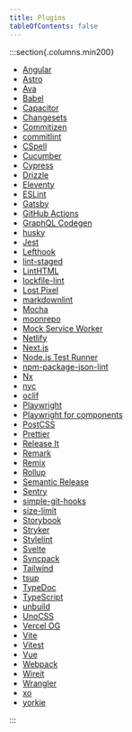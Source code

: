 ```yaml
---
title: Plugins
tableOfContents: false
---
```


:::section{.columns.min200}

- [Angular][1]
- [Astro][2]
- [Ava][3]
- [Babel][4]
- [Capacitor][5]
- [Changesets][6]
- [Commitizen][7]
- [commitlint][8]
- [CSpell][9]
- [Cucumber][10]
- [Cypress][11]
- [Drizzle][12]
- [Eleventy][13]
- [ESLint][14]
- [Gatsby][15]
- [GitHub Actions][16]
- [GraphQL Codegen][17]
- [husky][18]
- [Jest][19]
- [Lefthook][20]
- [lint-staged][21]
- [LintHTML][22]
- [lockfile-lint][23]
- [Lost Pixel][24]
- [markdownlint][25]
- [Mocha][26]
- [moonrepo][27]
- [Mock Service Worker][28]
- [Netlify][29]
- [Next.js][30]
- [Node.js Test Runner][31]
- [npm-package-json-lint][32]
- [Nx][33]
- [nyc][34]
- [oclif][35]
- [Playwright][36]
- [Playwright for components][37]
- [PostCSS][38]
- [Prettier][39]
- [Release It][40]
- [Remark][41]
- [Remix][42]
- [Rollup][43]
- [Semantic Release][44]
- [Sentry][45]
- [simple-git-hooks][46]
- [size-limit][47]
- [Storybook][48]
- [Stryker][49]
- [Stylelint][50]
- [Svelte][51]
- [Syncpack][52]
- [Tailwind][53]
- [tsup][54]
- [TypeDoc][55]
- [TypeScript][56]
- [unbuild][57]
- [UnoCSS][58]
- [Vercel OG][59]
- [Vite][60]
- [Vitest][61]
- [Vue][62]
- [Webpack][63]
- [Wireit][64]
- [Wrangler][65]
- [xo][66]
- [yorkie][67]

:::

[1]: /reference/plugins/angular 'Angular'
[2]: /reference/plugins/astro 'Astro'
[3]: /reference/plugins/ava 'Ava'
[4]: /reference/plugins/babel 'Babel'
[5]: /reference/plugins/capacitor 'Capacitor'
[6]: /reference/plugins/changesets 'Changesets'
[7]: /reference/plugins/commitizen 'Commitizen'
[8]: /reference/plugins/commitlint 'commitlint'
[9]: /reference/plugins/cspell 'CSpell'
[10]: /reference/plugins/cucumber 'Cucumber'
[11]: /reference/plugins/cypress 'Cypress'
[12]: /reference/plugins/drizzle 'Drizzle'
[13]: /reference/plugins/eleventy 'Eleventy'
[14]: /reference/plugins/eslint 'ESLint'
[15]: /reference/plugins/gatsby 'Gatsby'
[16]: /reference/plugins/github-actions 'GitHub Actions'
[17]: /reference/plugins/graphql-codegen 'GraphQL Codegen'
[18]: /reference/plugins/husky 'husky'
[19]: /reference/plugins/jest 'Jest'
[20]: /reference/plugins/lefthook 'Lefthook'
[21]: /reference/plugins/lint-staged 'lint-staged'
[22]: /reference/plugins/linthtml 'LintHTML'
[23]: /reference/plugins/lockfile-lint 'lockfile-lint'
[24]: /reference/plugins/lost-pixel 'Lost Pixel'
[25]: /reference/plugins/markdownlint 'markdownlint'
[26]: /reference/plugins/mocha 'Mocha'
[27]: /reference/plugins/moonrepo 'moonrepo'
[28]: /reference/plugins/msw 'Mock Service Worker'
[29]: /reference/plugins/netlify 'Netlify'
[30]: /reference/plugins/next 'Next.js'
[31]: /reference/plugins/node-test-runner 'Node.js Test Runner'
[32]: /reference/plugins/npm-package-json-lint 'npm-package-json-lint'
[33]: /reference/plugins/nx 'Nx'
[34]: /reference/plugins/nyc 'nyc'
[35]: /reference/plugins/oclif 'oclif'
[36]: /reference/plugins/playwright 'Playwright'
[37]: /reference/plugins/playwright-ct 'Playwright for components'
[38]: /reference/plugins/postcss 'PostCSS'
[39]: /reference/plugins/prettier 'Prettier'
[40]: /reference/plugins/release-it 'Release It'
[41]: /reference/plugins/remark 'Remark'
[42]: /reference/plugins/remix 'Remix'
[43]: /reference/plugins/rollup 'Rollup'
[44]: /reference/plugins/semantic-release 'Semantic Release'
[45]: /reference/plugins/sentry 'Sentry'
[46]: /reference/plugins/simple-git-hooks 'simple-git-hooks'
[47]: /reference/plugins/size-limit 'size-limit'
[48]: /reference/plugins/storybook 'Storybook'
[49]: /reference/plugins/stryker 'Stryker'
[50]: /reference/plugins/stylelint 'Stylelint'
[51]: /reference/plugins/svelte 'Svelte'
[52]: /reference/plugins/syncpack 'Syncpack'
[53]: /reference/plugins/tailwind 'Tailwind'
[54]: /reference/plugins/tsup 'tsup'
[55]: /reference/plugins/typedoc 'TypeDoc'
[56]: /reference/plugins/typescript 'TypeScript'
[57]: /reference/plugins/unbuild 'unbuild'
[58]: /reference/plugins/unocss 'UnoCSS'
[59]: /reference/plugins/vercel-og 'Vercel OG'
[60]: /reference/plugins/vite 'Vite'
[61]: /reference/plugins/vitest 'Vitest'
[62]: /reference/plugins/vue 'Vue'
[63]: /reference/plugins/webpack 'Webpack'
[64]: /reference/plugins/wireit 'Wireit'
[65]: /reference/plugins/wrangler 'Wrangler'
[66]: /reference/plugins/xo 'xo'
[67]: /reference/plugins/yorkie 'yorkie'
